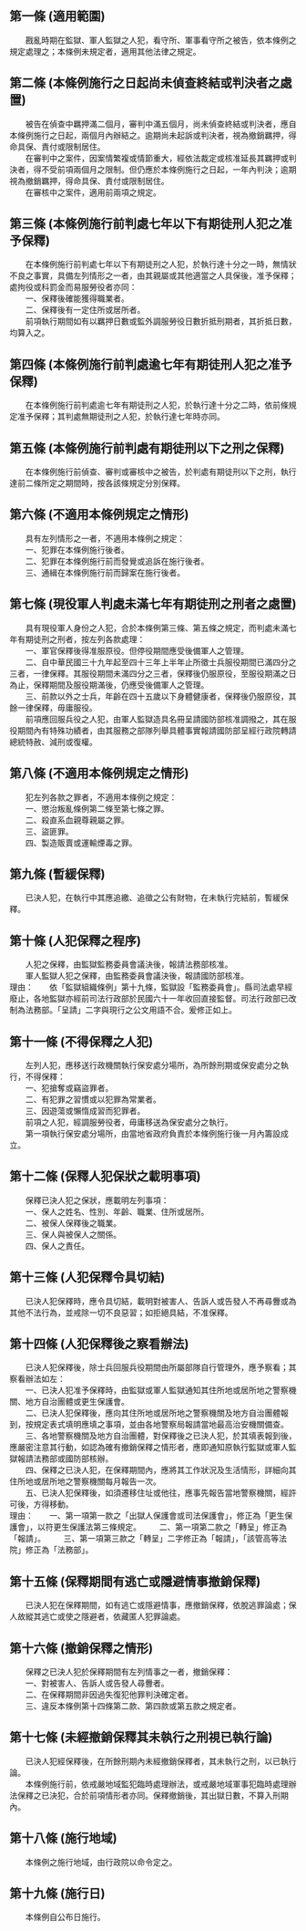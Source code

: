 第一條 (適用範圍)
-----------------
　　戡亂時期在監獄、軍人監獄之人犯，看守所、軍事看守所之被告，依本條例之規定處理之；本條例未規定者，適用其他法律之規定。  


第二條 (本條例施行之日起尚未偵查終結或判決者之處置)
---------------------------------------------------
　　被告在偵查中羈押滿二個月，審判中滿五個月，尚未偵查終結或判決者，應自本條例施行之日起，兩個月內辦結之。逾期尚未起訴或判決者，視為撤銷羈押，得命具保、責付或限制居住。  
　　在審判中之案件，因案情繁複或情節重大，經依法裁定或核准延長其羈押或判決者，得不受前項兩個月之限制。但仍應於本條例施行之日起，一年內判決；逾期視為撤銷羈押，得命具保、責付或限制居住。  
　　在審核中之案件，適用前兩項之規定。  


第三條 (本條例施行前判處七年以下有期徒刑人犯之准予保釋)
-------------------------------------------------------
　　在本條例施行前判處七年以下有期徒刑之人犯，於執行達十分之一時，無情狀不良之事實，具備左列情形之一者，由其親屬或其他適當之人具保後，准予保釋；處拘役或科罰金而易服勞役者亦同：  
　　一、保釋後確能獲得職業者。  
　　二、保釋後有一定住所或居所者。  
　　前項執行期間如有以羈押日數或監外調服勞役日數折抵刑期者，其折抵日數，均算入之。  


第四條 (本條例施行前判處逾七年有期徒刑人犯之准予保釋)
-----------------------------------------------------
　　在本條例施行前判處逾七年有期徒刑之人犯，於執行達十分之二時，依前條規定准予保釋；其判處無期徒刑之人犯，於執行達七年時亦同。  


第五條 (本條例施行前判處有期徒刑以下之刑之保釋)
-----------------------------------------------
　　在本條例施行前偵查、審判或審核中之被告，於判處有期徒刑以下之刑，執行達前二條所定之期間時，按各該條規定分別保釋。  


第六條 (不適用本條例規定之情形)
-------------------------------
　　具有左列情形之一者，不適用本條例之規定：  
　　一、犯罪在本條例施行後者。  
　　二、犯罪在本條例施行前而發覺或追訴在施行後者。  
　　三、通緝在本條例施行前而歸案在施行後者。  


第七條 (現役軍人判處未滿七年有期徒刑之刑者之處置)
-------------------------------------------------
　　具有現役軍人身份之人犯，合於本條例第三條、第五條之規定，而判處未滿七年有期徒刑之刑者，按左列各款處理：  
　　一、軍官保釋後得准服原役。但停役期間應受後備軍人之管理。  
　　二、自中華民國三十九年起至四十三年上半年止所徵士兵服役期間已滿四分之三者，一律保釋。其服役期間未滿四分之三者，保釋後仍服原役，至服役期滿之日為止，保釋期間及服役期滿後，仍應受後備軍人之管理。  
　　三、前款以外之士兵，年齡在四十五歲以下身體健康者，保釋後仍服原役，其餘一律保釋，毋庸服役。  
　　前項應回服兵役之人犯，由軍人監獄造具名冊呈請國防部核准調撥之，其在服役期間內有特殊功績者，由其服務之部隊列舉具體事實報請國防部呈經行政院轉請總統特赦、減刑或復權。  


第八條 (不適用本條例規定之情形)
-------------------------------
　　犯左列各款之罪者，不適用本條例之規定：  
　　一、懲治叛亂條例第二條至第七條之罪。  
　　二、殺直系血親尊親屬之罪。  
　　三、盜匪罪。  
　　四、製造販賣或運輸煙毒之罪。  


第九條 (暫緩保釋)
-----------------
　　已決人犯，在執行中其應追繳、追徵之公有財物，在未執行完結前，暫緩保釋。  


第十條 (人犯保釋之程序)
-----------------------
　　人犯之保釋，由監獄監務委員會議決後，報請法務部核准。  
　　軍人監獄人犯之保釋，由監務委員會議決後，報請國防部核准。  
理由：　　依「監獄組織條例」第十九條，監獄設「監務委員會」。縣司法處早經廢止，各地監獄亦經前司法行政部於民國六十一年收回直接監督。司法行政部已改制為法務部。「呈請」二字與現行之公文用語不合。爰修正如上。

第十一條 (不得保釋之人犯)
-------------------------
　　左列人犯，應移送行政機關執行保安處分場所，為所餘刑期或保安處分之執行，不得保釋：  
　　一、犯搶奪或竊盜罪者。  
　　二、有犯罪之習慣或以犯罪為常業者。  
　　三、因遊蕩或懶惰成習而犯罪者。  
　　前項之人犯，經調服勞役者，毋庸移送為保安處分之執行。  
　　第一項執行保安處分場所，由當地省政府負責於本條例施行後一月內籌設成立。  


第十二條 (保釋人犯保狀之載明事項)
---------------------------------
　　保釋已決人犯之保狀，應載明左列事項：  
　　一、保人之姓名、性別、年齡、職業、住所或居所。  
　　二、被保人保釋後之職業。  
　　三、保人與被保人之關係。  
　　四、保人之責任。  


第十三條 (人犯保釋令具切結)
---------------------------
　　已決人犯保釋時，應令具切結，載明對被害人、告訴人或告發人不再尋釁或為其他不法行為，並戒除一切不良惡習；如拒絕具結，不准保釋。  


第十四條 (人犯保釋後之察看辦法)
-------------------------------
　　已決人犯保釋後，除士兵回服兵役期間由所屬部隊自行管理外，應予察看；其察看辦法如左：  
　　一、已決人犯准予保釋時，由監獄或軍人監獄通知其住所地或居所地之警察機關、地方自治團體或更生保護會。  
　　二、已決人犯保釋後，應向其住所地或居所地之警察機關及地方自治團體報到，按規定表式填明應填之事項，並由各地警察局報請當地最高治安機關備查。  
　　三、各地警察機關及地方自治團體，對保釋後之已決人犯，於其填表報到後，應嚴密注意其行動，如認為確有撤銷保釋之情形者，應即通知原執行監獄或軍人監獄報請法務部或國防部核辦。  
　　四、保釋之已決人犯，在保釋期間內，應將其工作狀況及生活情形，詳細向其住所地或居所地之警察機關每月報告一次。  
　　五、已決人犯保釋後，如須遷移住址或他往，應事先報告當地警察機關，經許可後，方得移動。  
理由：　　一、第一項第一款之「出獄人保護會或司法保護會」，修正為「更生保護會」，以符更生保護法第三條規定。
　　二、第一項第二款之「轉呈」修正為「報請」。
　　三、第一項第三款之「轉呈」二字修正為「報請」，「該管高等法院」修正為「法務部」。

第十五條 (保釋期間有逃亡或隱避情事撤銷保釋)
-------------------------------------------
　　已決人犯在保釋期間，如有逃亡或隱避情事，應撤銷保釋，依脫逃罪論處；保人故縱其逃亡或使之隱避者，依藏匿人犯罪論處。  


第十六條 (撤銷保釋之情形)
-------------------------
　　保釋之已決人犯於保釋期間有左列情事之一者，撤銷保釋：  
　　一、對被害人、告訴人或告發人尋釁者。  
　　二、在保釋期間非因過失復犯他罪判決確定者。  
　　三、違反本條例第十四條第二款、第四款或第五款之規定者。  


第十七條 (未經撤銷保釋其未執行之刑視已執行論)
---------------------------------------------
　　已決人犯經保釋後，在所餘刑期內未經撤銷保釋者，其未執行之刑，以已執行論。  
　　本條例施行前，依戒嚴地域監犯臨時處理辦法，或戒嚴地域軍事犯臨時處理辦法保釋之已決犯，合於前項情形者亦同。保釋撤銷後，其出獄日數，不算入刑期內。  


第十八條 (施行地域)
-------------------
　　本條例之施行地域，由行政院以命令定之。  


第十九條 (施行日)
-----------------
　　本條例自公布日施行。